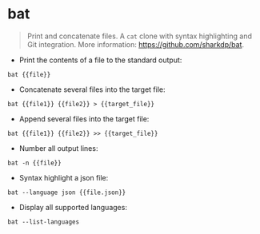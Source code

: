 # bat

> Print and concatenate files.
> A `cat` clone with syntax highlighting and Git integration.
> More information: <https://github.com/sharkdp/bat>.


- Print the contents of a file to the standard output:

`bat {{file}}`

- Concatenate several files into the target file:

`bat {{file1}} {{file2}} > {{target_file}}`

- Append several files into the target file:

`bat {{file1}} {{file2}} >> {{target_file}}`

- Number all output lines:

`bat -n {{file}}`

- Syntax highlight a json file:

`bat --language json {{file.json}}`

- Display all supported languages:

`bat --list-languages`
